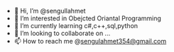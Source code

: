 - 👋 Hi, I’m @sengullahmet
- 👀 I’m interested in  Obejcted Oriantal Programming
- 🌱 I’m currently learning c#,c++,sql,python
- 💞️ I’m looking to collaborate on ...
- 📫 How to reach me @sengulahmet354@gmail.com

<!---
sengullahmet/sengullahmet is a ✨ special ✨ repository because its `README.md` (this file) appears on your GitHub profile.
You can click the Preview link to take a look at your changes.
--->
